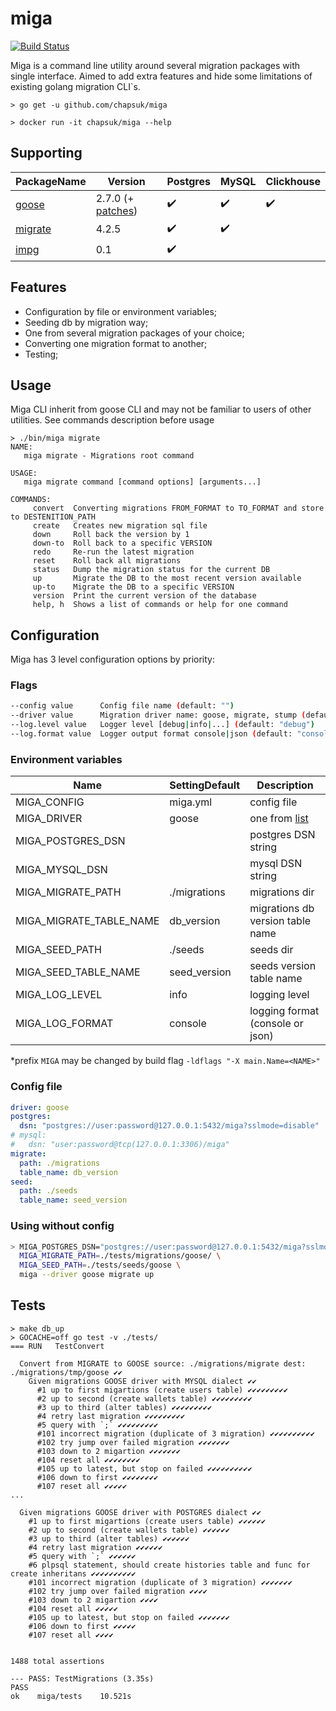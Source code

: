 # miga

[![Build Status](https://travis-ci.com/chapsuk/miga.svg?token=m33r59zSHRPMSbqfFKFk&branch=master)](https://travis-ci.com/chapsuk/miga)

Miga is a command line utility around several migration packages with single interface.
Aimed to add extra features and hide some limitations of existing golang migration CLI`s.

```command
> go get -u github.com/chapsuk/miga
```

```command
> docker run -it chapsuk/miga --help
```

## Supporting

PackageName | Version | Postgres            | MySQL    | Clickhouse
----------- | ------- | ------------------- | -------- | --------
[goose](https://github.com/pressly/goose)       |  2.7.0 (+ [patches](https://github.com/pressly/goose/compare/v2.7.0...chapsuk:clickhouse?expand=1))  |  :heavy_check_mark: | :heavy_check_mark: | :heavy_check_mark:
[migrate](https://github.com/golang-migrate/migrate)     |  4.2.5  |  :heavy_check_mark: | :heavy_check_mark: |
[impg](https://github.com/im-kulikov/migrate)        |   0.1   |  :heavy_check_mark: | |


## Features

* Configuration by file or environment variables;
* Seeding db by migration way;
* One from several migration packages of your choice;
* Converting one migration format to another;
* Testing;

## Usage

Miga CLI inherit from goose CLI and may not be familiar to users of other utilities.
See commands description before usage

```text
≻ ./bin/miga migrate
NAME:
   miga migrate - Migrations root command

USAGE:
   miga migrate command [command options] [arguments...]

COMMANDS:
     convert  Converting migrations FROM_FORMAT to TO_FORMAT and store to DESTENITION_PATH
     create   Creates new migration sql file
     down     Roll back the version by 1
     down-to  Roll back to a specific VERSION
     redo     Re-run the latest migration
     reset    Roll back all migrations
     status   Dump the migration status for the current DB
     up       Migrate the DB to the most recent version available
     up-to    Migrate the DB to a specific VERSION
     version  Print the current version of the database
     help, h  Shows a list of commands or help for one command
```

## Configuration

Miga has 3 level configuration options by priority:

### Flags

```bash
--config value      Config file name (default: "")
--driver value      Migration driver name: goose, migrate, stump (default: "goose")
--log.level value   Logger level [debug|info|...] (default: "debug")
--log.format value  Logger output format console|json (default: "console")
```

### Environment variables

Name                        | SettingDefault | Description
--------------------------- | -------------- | -----------------------
MIGA_CONFIG                 | miga.yml       | config file
MIGA_DRIVER                 | goose          | one from [list](#supporting)
MIGA_POSTGRES_DSN           |                | postgres DSN string
MIGA_MYSQL_DSN              |                | mysql DSN string
MIGA_MIGRATE_PATH           | ./migrations   | migrations dir
MIGA_MIGRATE_TABLE_NAME     | db_version     | migrations db version table name
MIGA_SEED_PATH              | ./seeds        | seeds dir
MIGA_SEED_TABLE_NAME        | seed_version   | seeds version table name
MIGA_LOG_LEVEL              | info           | logging level
MIGA_LOG_FORMAT             | console        | logging format (console or json)

*prefix `MIGA` may be changed by build flag `-ldflags "-X main.Name=<NAME>"`

### Config file

```yml
driver: goose
postgres:
  dsn: "postgres://user:password@127.0.0.1:5432/miga?sslmode=disable"
# mysql:
#   dsn: "user:password@tcp(127.0.0.1:3306)/miga"
migrate:
  path: ./migrations
  table_name: db_version
seed:
  path: ./seeds
  table_name: seed_version
```

### Using without config

```bash
> MIGA_POSTGRES_DSN="postgres://user:password@127.0.0.1:5432/miga?sslmode=disable" \
  MIGA_MIGRATE_PATH=./tests/migrations/goose/ \
  MIGA_SEED_PATH=./tests/seeds/goose \
  miga --driver goose migrate up
```

## Tests

```text
≻ make db_up
≻ GOCACHE=off go test -v ./tests/
=== RUN   TestConvert

  Convert from MIGRATE to GOOSE source: ./migrations/migrate dest: ./migrations/tmp/goose ✔✔
    Given migrations GOOSE driver with MYSQL dialect ✔✔
      #1 up to first migartions (create users table) ✔✔✔✔✔✔✔✔✔
      #2 up to second (create wallets table) ✔✔✔✔✔✔✔✔✔
      #3 up to third (alter tables) ✔✔✔✔✔✔✔✔✔
      #4 retry last migration ✔✔✔✔✔✔✔✔✔
      #5 query with `;` ✔✔✔✔✔✔✔✔✔
      #101 incorrect migration (duplicate of 3 migration) ✔✔✔✔✔✔✔✔✔✔
      #102 try jump over failed migration ✔✔✔✔✔✔✔
      #103 down to 2 migartion ✔✔✔✔✔✔✔
      #104 reset all ✔✔✔✔✔✔✔✔
      #105 up to latest, but stop on failed ✔✔✔✔✔✔✔✔✔✔
      #106 down to first ✔✔✔✔✔✔✔✔
      #107 reset all ✔✔✔✔✔
...

  Given migrations GOOSE driver with POSTGRES dialect ✔✔
    #1 up to first migartions (create users table) ✔✔✔✔✔✔
    #2 up to second (create wallets table) ✔✔✔✔✔✔
    #3 up to third (alter tables) ✔✔✔✔✔✔
    #4 retry last migration ✔✔✔✔✔✔
    #5 query with `;` ✔✔✔✔✔✔
    #6 plpsql statement, should create histories table and func for create inheritans ✔✔✔✔✔✔✔✔✔✔
    #101 incorrect migration (duplicate of 3 migration) ✔✔✔✔✔✔✔
    #102 try jump over failed migration ✔✔✔✔
    #103 down to 2 migartion ✔✔✔✔
    #104 reset all ✔✔✔✔✔
    #105 up to latest, but stop on failed ✔✔✔✔✔✔✔
    #106 down to first ✔✔✔✔✔
    #107 reset all ✔✔✔✔


1488 total assertions

--- PASS: TestMigrations (3.35s)
PASS
ok    miga/tests	10.521s
```
